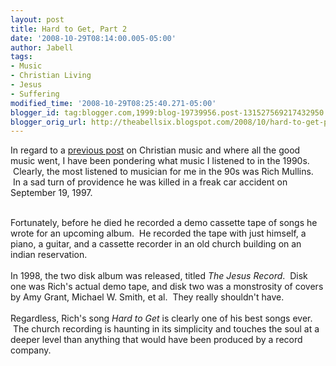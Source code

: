 ```yaml
---
layout: post
title: Hard to Get, Part 2
date: '2008-10-29T08:14:00.005-05:00'
author: Jabell
tags:
- Music
- Christian Living
- Jesus
- Suffering
modified_time: '2008-10-29T08:25:40.271-05:00'
blogger_id: tag:blogger.com,1999:blog-19739956.post-131527569217432950
blogger_orig_url: http://theabellsix.blogspot.com/2008/10/hard-to-get-part-2.html
---
```


In regard to a <a href="http://theabellsix.blogspot.com/2008/10/christian-music.html">previous post</a> on Christian music and where all the good music went, I have been pondering what music I listened to in the 1990s.  Clearly, the most listened to musician for me in the 90s was Rich Mullins.  In a sad turn of providence he was killed in a freak car accident on September 19, 1997.<div><br /></div><div>Fortunately, before he died he recorded a demo cassette tape of songs he wrote for an upcoming album.  He recorded the tape with just himself, a piano, a guitar, and a cassette recorder in an old church building on an indian reservation.</div><div><br /></div><div>In 1998, the two disk album was released, titled <span class="Apple-style-span" style="font-style: italic;">The Jesus Record</span>.  Disk one was Rich's actual demo tape, and disk two was a monstrosity of covers by Amy Grant, Michael W. Smith, et al.  They really shouldn't have.</div><div><br /></div><div>Regardless, Rich's song <span class="Apple-style-span" style="font-style: italic;">Hard to Get</span> is clearly one of his best songs ever.  The church recording is haunting in its simplicity and touches the soul at a deeper level than anything that would have been produced by a record company.<br /><br /><object width="425" height="344"><param name="movie" value="http://www.youtube.com/v/Ku-tFT_pZ4s&amp;hl=en&amp;fs=1"><param name="allowFullScreen" value="true"><embed src="http://www.youtube.com/v/Ku-tFT_pZ4s&amp;hl=en&amp;fs=1" type="application/x-shockwave-flash" allowfullscreen="true" width="425" height="344"></embed></object><br /></div>